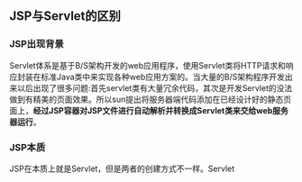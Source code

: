 ## JSP与Servlet的区别
### JSP出现背景
Servlet体系是基于B/S架构开发的web应用程序，使用Servlet类将HTTP请求和响应封装在标准Java类中来实现各种web应用方案的。当大量的B/S架构程序开发出来以后出现了很多问题:首先servlet类有大量冗余代码，其次是开发Servlet的没法做到有精美的页面效果。所以sun提出将服务器端代码添加在已经设计好的静态页面上，**经过JSP容器对JSP文件进行自动解析并转换成Servlet类来交给web服务器运行**。  
### JSP本质
JSP在本质上就是Servlet，但是两者的创建方式不一样。Servlet